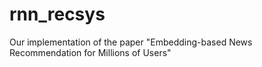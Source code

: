 # rnn_recsys
Our implementation of the paper "Embedding-based News Recommendation for Millions of Users"
